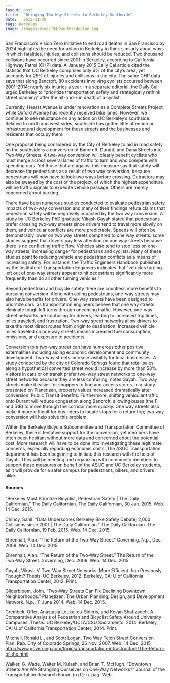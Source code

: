 ```yaml
---
layout:	post
title:	"Bringing Two-Way Streets to Berkeley Southside"
date:	2015-11-30
tags: Berkeley
image: /images/blog/1948southsideplan.jpg
---
```


San Francisco’s Vision Zero Initiative to end road deaths in San Francisco by 2024 highlights the need for action in Berkeley to think similarly about ways in which fatalities, injuries, and collisions should be reduced. Two thousand collisions have occurred since 2001 in Berkeley, according to California Highway Patrol (CHP) data. A January 2015 Daily Cal article cited the statistic that UC Berkeley comprises only 6% of the city’s area, yet accounts for 25% of injuries and collisions in the city. The same CHP data says that along Bancroft, 80 accidents involving cyclists occurred between 2001–2014: nearly six injuries a year. In a separate editorial, the Daily Cal urged Berkeley to “prioritize transportation safety and strategically rethink street planning” after the hit-and-run death of a cyclist.

Currently, Hearst Avenue is under renovation as a Complete Streets Project, while Oxford Avenue has recently received bike lanes. However, we continue to see reluctance on any action on UC Berkeley’s southside. Relative to north and west sides, southside has gotten little attention or infrastructural development for these streets and the businesses and residents that occupy them.

One proposal being considered by the City of Berkeley to aid in road safety on the southside is a conversion of Bancroft, Durant, and Dana Streets into Two-Way Streets. A two-way conversion will clearly benefit cyclists who must merge across several lanes of traffic to turn and who compete with speeding cars. Yet those that are against this measure say that safety will decrease for pedestrians as a result of two way conversion, because pedestrians will now have to look two ways before crossing. Detractors may also be swayed by the cost of the project, of which the highest expenditure will be traffic signals to expedite vehicle passage. Others are merely concerned about parking.

There have been numerous studies conducted to evaluate pedestrian safety impacts of two-way conversion and many of their findings refute claims that pedestrian safety will be negatively impacted by the two way conversion. A study by UC Berkeley PhD graduate Vikash Gayah stated that pedestrians prefer crossing two-way streets since drivers tend to travel more slowly on them, and vehicular conflicts are more predictable. Speeds will often be demonstrably lower on two way streets compared to one way streets: some studies suggest that drivers pay less attention on one way streets because there is no conflicting traffic flow. Vehicles also tend to stop less on one-way streets, increasing danger for pedestrians and cyclists. Many of these studies point to reducing vehicle and pedestrian conflicts as a means of increasing safety. For instance, the Traffic Engineers Handbook published by the Institute of Transportation Engineers indicates that “vehicles turning left out of one-way streets appear to hit pedestrians significantly more frequently than do all other turning vehicles.”

Beyond pedestrian and bicycle safety there are countless more benefits to pursuing conversion. Along with aiding pedestrians, one-way streets may also have benefits for drivers. One-way streets have been designed to prioritize cars, as transportation engineers believe that one way streets eliminate tough left turns through oncoming traffic. However, one-way street networks are confusing for drivers, leading to increased trip times, miles traveled, and frustration. Two-way street networks allow drivers to take the most direct routes from origin to destination. Increased vehicle miles traveled on one way streets means increased fuel consumption, emissions, and exposure to accidents.

Conversion to a two-way street can have numerous other positive externalities including aiding economic development and community development. Two-way streets increase visibility for local businesses. A study conducted by the city of Colorado Springs found that retail sales along a hypothetical converted street would increase by more than 53%. Visitors in cars or on transit prefer two-way street networks to one-way street networks because they are less confusing, notes Gayah. Two way streets make it easier for shoppers to find and access stores. In a study presented on Planetizen, property values increased dramatically after conversion. Public Transit Benefits. Furthermore, shifting vehicular traffic onto Durant will reduce congestion along Bancroft, allowing buses (the F and 51B) to move through the corridor more quickly. One way streets also make it more difficult for bus riders to locate stops for a return trip; two way conversion will help solve this problem.

Within the Berkeley Bicycle Subcommittee and Transportation Committee of Berkeley, there is tentative support for the conversion, yet members have often been hesitant without more data and concerned about the potential cost. More research will have to be done into investigating these legitimate concerns, especially regarding economic costs. The ASUC Transportation department has been beginning to initiate this research with the help of Gayah. They will be meeting and organizing with community members to support these measures on behalf of the ASUC and UC Berkeley students, as it will provide for a safer campus for pedestrians, bikers, and drivers alike.

#### **Sources**

“Berkeley Must Prioritize Bicyclist, Pedestrian Safety | The Daily Californian.” The Daily Californian. The Daily Californian, 30 Jan. 2015. Web. 14 Dec. 2015.

Chinoy, Sahil. “Data Underscores Berkeley Bike Safety Debate; 2,000 Collisions since 2001 | The Daily Californian.” The Daily Californian. The Daily Californian, 19 Feb. 2015. Web. 14 Dec. 2015.

Ehrenhalt, Alan. “The Return of the Two-Way Street.” Governing. N.p., Dec. 2009. Web. 14 Dec. 2015.

Ehrenhalt, Alan. “The Return of the Two-Way Street.” The Return of the Two-Way Street. Governing, Dec. 2009. Web. 14 Dec. 2015.

Gayah, Vikash V. Two-Way Street Networks: More Efficient than Previously Thought? Thesis. UC Berkeley, 2012. Berkeley, CA: U of California Transportation Center, 2012. Print.

Gliderbloom, John. “Two-Way Streets Can Fix Declining Downtown Neighborhoods.” Planetizen: The Urban Planning, Design, and Development Network. N.p., 11 June 2014. Web. 14 Dec. 2015.

Grembek, Offer, Anastasia Loukaitou-Sideris, and Kevan Shafizadeh. A Comparative Analysis of Pedestrian and Bicyclist Safety Around University Campuses. Thesis. UC Berkeley/UCLA/CSU Sacramento, 2014. Berkeley, CA: U of California Transportation Center, 2014. Print.

Mitchell, Ronald L., and Scott Logan. Two Way Tejon Street Conversion Plan. Rep. City of Colorado Springs, 26 Nov. 2007. Web. 14 Dec. 2015. <http://www.governing.com/topics/transportation-infrastructure/The-Return-of-the.html>.

Walker, G. Wade, Walter M. Kulash, and Brian T. McHugh. “Downtown Streets Are We Strangling Ourselves on One-Way Networks?” Journal of the Transportation Research Forum (n.d.): n. pag. Web.

  